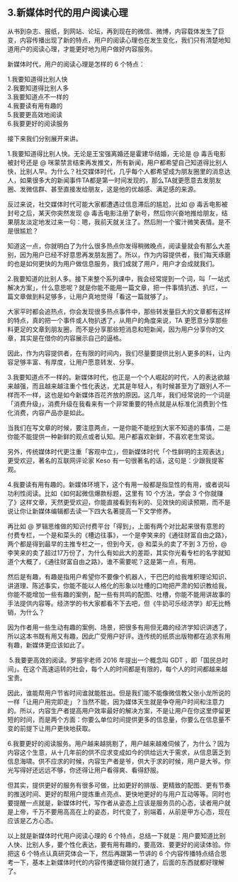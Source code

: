 ## 3.新媒体时代的用户阅读心理
从书到杂志、报纸，到网站、论坛，再到现在的微信、微博，内容载体发生了巨变，内容传播出现了新的特点，用户的阅读心理也在发生变化，我们只有清楚地知道用户的阅读心理，才能更好地为用户做好内容服务。


新媒体时代，用户的阅读心理是怎样的 6 个特点：


1.我要知道得比别人快  
2.我要知道得比别人多  
3.我要知道点不一样的  
4.我要读有用有趣的  
5.我要更高效地阅读  
6.我要更好的阅读服务 


接下来我们分别展开来讲。


1.我要知道得比别人快。无论是王宝强离婚还是霍建华结婚，无论是 @ 毒舌电影被封号还是 @ 咪蒙禁言结束再发推文，所有新闻，用户都希望自己知道得比别人快，比别人早。为什么？社交媒体时代，几乎每个人都希望成为朋友圈里的消息达人，如果很多大的新闻事件TA都是第一时间发现的，那么TA就更愿意去发朋友圈、发微信群、甚至直接发给朋友，这是他的优越感、满足感的来源。


反过来说，社交媒体时代可能大家都遭遇过信息滞后的尴尬，比如 @ 毒舌电影被封号之后，某天你突然发现 @ 毒舌电影注册了新号，然后你兴奋地推给朋友，结果朋友淡定地发过来一句：嗯，我前天就关注了。然后附一个蜜汁微笑表情。是不是很尴尬？


知道这一点，你就明白了为什么很多热点你发得稍微晚点，阅读量就会有那么大差别，因为用户已经不好意思再发朋友圈了。所以，作为内容提供者，我们每天琢磨的也是如何更快的为用户做信息服务，我们成就了用户，用户才会成就我们。


2.我要知道的比别人多。接下来整个系列课中，我会经常提到一个词，叫「一站式解决方案」，什么意思呢？就是你能不能用一篇文章，把一件事情扒透、扒烂，一篇文章做到料足够多，让用户真地觉得「看这一篇就够了」。


大家平时都会追热点，你会发现很多热点事件中，那些转发量巨大的文章都有这样的特点，真的把一个事件或人物扒透了，从用户的角度来说，TA 更愿意分享那些料更足的文章到朋友圈，而不是分享那些短消息和短新闻，因为用户分享你的文章，其实是在借你的内容展示自己的逼格。


因此，作为内容提供者，在有限的时间内，我们尽量要提供比别人更多的料，让内容足够丰富、有厚度，让用户愿意转发、分享。


3.我要知道点不一样的。新媒体时代，也正是一个个人崛起的时代，人的表达欲越来越强，而且越来越注重个性化表达，尤其是年轻人，有时候甚至为了跟别人不一样而不一样，这也是如今新媒体百花齐放的原因。这几年，我们经常说的一个词是「消费升级」，消费升级在我看来有一个非常重要的特点就是从标准化消费到个性化消费，内容产品亦是如此。


当我们在写文章的时候，要注意两点，一是你能不能挖到大家不知道的事情，二是你能不能提供一种新鲜的观点或者认知。用户都喜欢新鲜，不喜欢老生常谈。


另外，传统媒体时代更注重「客观中立」，但新媒体时代「个性鲜明的主观表达」更受欢迎，著名的互联网评论家 Keso 有一句很著名的话，这句是：少跟我提客观。


4.我要读有用有趣的。新媒体环境下，这个有用一般都是指显性的有用，或者说叫功利性阅读。比如《如何起微信爆款标题，这里有 10 个方法，学会 3 个你就赚了》这样文章，天然更受欢迎，你能直接看到有利的、见效快的阅读预期，而不是说让你让新媒体编辑都去读一下四大名著提高一下文学修养。


再比如 @ 罗辑思维做的知识付费平台「得到」，上面有两个对比起来很有意思的付费专栏，一个是和菜头的《槽边往事》，一个是李笑来的《通往财富自由之路》，两个都是得到最早的主推专栏之一，但到今天，@ 和菜头的卖了不到 3 万份，@ 李笑来的卖了超过17万份了，为什么有如此大的差距，其实你光看专栏的名字就知道个大概了，《通往财富自由之路》，谁不需要呢？这是第一点，有用。


然后是有趣，有趣是指用户希望你不要像个机器人，干巴巴的给我堆积理论知识、讲道理、陈述事实，你能不能以人格化的形象以吐槽的口吻把严肃的知识教给我，你能不能增加一些有趣的案例，配一些有共鸣的配图、吐槽，你能不能用讲故事的手法提供内容等。经济学的书大家都看不下去吧，但《牛奶可乐经济学》却无比畅销，为什么？


因为作者用一些生动有趣的案例、场景，把很多有用但无趣的经济学知识讲透了，所以这本书既有用又有趣，因此广受用户好评。连传统的纸质出版物都在追求有用有趣，新媒体更应该如此了。


 5.我要更高效的阅读。罗振宇老师 2016 年提出一个概念叫 GDT ，即「国民总时间」。在这个高速运转的社会，每个人的时间都是有限的，每个人的时间都越来越宝贵。


因此，谁能帮用户节省时间谁就能胜出。但是我们能不能像微信教父张小龙所说的一样「让用户用完即走」？当然不能，因为媒体天生就是争夺用户时间和注意力的。所以，内容生产者提高用户效率最好的解决方案，不是让用户在你这里停留更短的时间，而是两个方面：你要么单位时间提供更多的信息量，你要么在信息量不变的前提下让用户更快地获取。


6.我要更好的阅读服务。用户越来越挑剔了，用户越来越难伺候了，为什么？因为内容这个生意，从十几年前的供不应求变成如今的供给远大于需求，从信息匮乏到信息海啸。供不应求的时候，内容生产者是爷，供大于求的时候，用户是大爷。你光写得好还远远不够，你还得让用户看得爽、看得舒服。


但其实，提供更好的服务有很多可做，比如更好的排版、更精致的配图、更有节奏的推送时间、更好的帮用户提炼重点亮点、更快地更好的与用户互动等等。同时也要提醒一点就是，新媒体时代，写作者从姿态上应该是服务员的心态，读者用户就是上帝，千万不要用高高在上的姿态，时代变了，别端着，从前是甲方心态，现在应该是乙方心态。


以上就是新媒体时代用户阅读心理的 6 个特点，总结一下就是：用户要知道比别人快、比别人多，要个性化表达，要有用有趣的，要高效、要更好的阅读体验。你把这 6 个特点认真研究体会一下，然后再跟第一节讲的 6 个内容传播特点结合思考一下，基本上新媒体时代的内容传播逻辑你就打通了，后面的东西就都好理解了。

